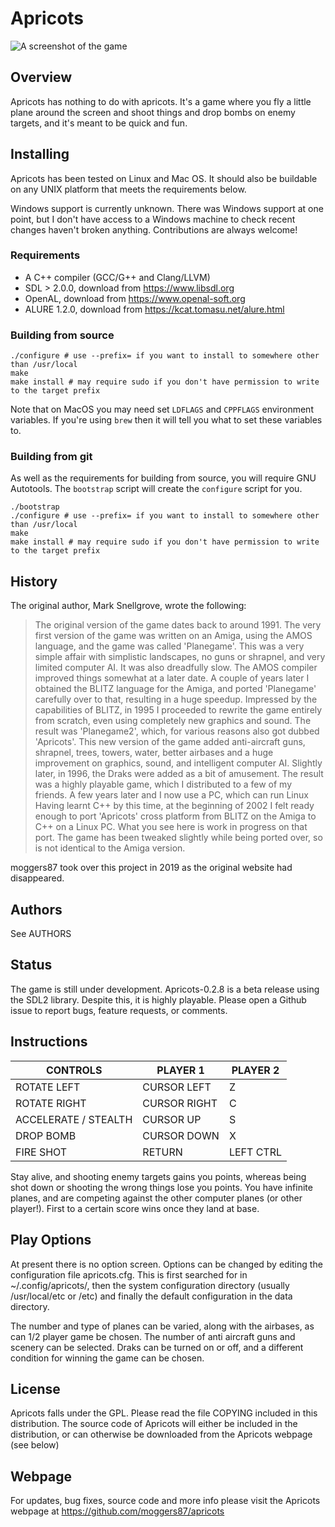 Apricots
========

![A screenshot of the game](./apricots.png)

Overview
--------

Apricots has nothing to do with apricots. It's a game where you fly a little
plane around the screen and shoot things and drop bombs on enemy targets, and
it's meant to be quick and fun.

Installing
----------

Apricots has been tested on Linux and Mac OS. It should also be buildable on
any UNIX platform that meets the requirements below.

Windows support is currently unknown. There was Windows support at one point,
but I don't have access to a Windows machine to check recent changes haven't
broken anything. Contributions are always welcome!

### Requirements

- A C++ compiler (GCC/G++ and Clang/LLVM)
- SDL > 2.0.0, download from https://www.libsdl.org
- OpenAL, download from https://www.openal-soft.org
- ALURE 1.2.0, download from https://kcat.tomasu.net/alure.html

### Building from source

```
./configure # use --prefix= if you want to install to somewhere other than /usr/local
make
make install # may require sudo if you don't have permission to write to the target prefix
```

Note that on MacOS you may need set `LDFLAGS` and `CPPFLAGS` environment
variables. If you're using `brew` then it will tell you what to set these
variables to.

### Building from git

As well as the requirements for building from source, you will require GNU
Autotools. The `bootstrap` script will create the `configure` script for you.

```
./bootstrap
./configure # use --prefix= if you want to install to somewhere other than /usr/local
make
make install # may require sudo if you don't have permission to write to the target prefix
```

History
-------

The original author, Mark Snellgrove, wrote the following:

> The original version of the game dates back to around 1991. The very first
> version of the game was written on an Amiga, using the AMOS language, and the
> game was called 'Planegame'. This was a very simple affair with simplistic
> landscapes, no guns or shrapnel, and very limited computer AI. It was also
> dreadfully slow. The AMOS compiler improved things somewhat at a later date.
> A couple of years later I obtained the BLITZ language for the Amiga, and
> ported 'Planegame' carefully over to that, resulting in a huge speedup.
> Impressed by the capabilities of BLITZ, in 1995 I proceeded to rewrite the
> game entirely from scratch, even using completely new graphics and sound. The
> result was 'Planegame2', which, for various reasons also got dubbed
> 'Apricots'. This new version of the game added anti-aircraft guns, shrapnel,
> trees, towers, water, better airbases and a huge improvement on graphics,
> sound, and intelligent computer AI. Slightly later, in 1996, the Draks were
> added as a bit of amusement. The result was a highly playable game, which I
> distributed to a few of my friends. A few years later and I now use a PC,
> which can run Linux  Having learnt C++ by this time, at the beginning of 2002
> I felt ready enough to port 'Apricots' cross platform from BLITZ on the Amiga
> to C++ on a Linux PC. What you see here is work in progress on that port. The
> game has been tweaked slightly while being ported over, so is not identical
> to the Amiga version.

moggers87 took over this project in 2019 as the original website had
disappeared.

Authors
-------

See AUTHORS

Status
------

The game is still under development. Apricots-0.2.8 is a beta release using the
SDL2 library. Despite this, it is highly playable. Please open a Github issue to
report bugs, feature requests, or comments.


Instructions
------------

CONTROLS                 |     PLAYER 1          |   PLAYER 2
-------------------------|-----------------------|-----------
ROTATE LEFT              |     CURSOR LEFT       |   Z
ROTATE RIGHT             |     CURSOR RIGHT      |   C
ACCELERATE / STEALTH     |     CURSOR UP         |   S
DROP BOMB                |     CURSOR DOWN       |   X
FIRE SHOT                |     RETURN            |   LEFT CTRL

Stay alive, and shooting enemy targets gains you points, whereas being shot
down or shooting the wrong things lose you points. You have infinite planes,
and are competing against the other computer planes (or other player!). First
to a certain score wins once they land at base.

Play Options
------------

At present there is no option screen. Options can be changed by editing the
configuration file apricots.cfg. This is first searched for in
~/.config/apricots/, then the system configuration directory (usually
/usr/local/etc or /etc) and finally the default configuration in the data
directory.

The number and type of planes can be varied, along with the airbases, as can
1/2 player game be chosen. The number of anti aircraft guns and scenery can be
selected. Draks can be turned on or off, and a different condition for winning
the game can be chosen.

License
-------

Apricots falls under the GPL. Please read the file COPYING included in this
distribution. The source code of Apricots will either be included in the
distribution, or can otherwise be downloaded from the Apricots webpage (see
below)

Webpage
-------

For updates, bug fixes, source code and more info please visit the Apricots
webpage at https://github.com/moggers87/apricots
